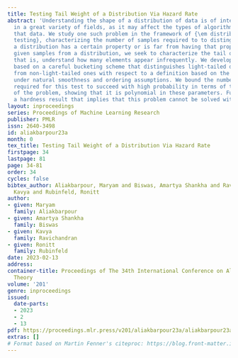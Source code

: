 ```yaml
---
title: Testing Tail Weight of a Distribution Via Hazard Rate
abstract: 'Understanding the shape of a distribution of data is of interest to people
  in a great variety of fields, as it may affect the types of algorithms used for
  that data. We study one such problem in the framework of {\em distribution property
  testing}, characterizing the number of samples required to to distinguish whether
  a distribution has a certain property or is far from having that property. In particular,
  given samples from a distribution, we seek to characterize the tail of the distribution,
  that is, understand how many elements appear infrequently. We develop an algorithm
  based on a careful bucketing scheme that distinguishes light-tailed distributions
  from non-light-tailed ones with respect to a definition based on the hazard rate,
  under natural smoothness and ordering assumptions. We bound the number of samples
  required for this test to succeed with high probability in terms of the parameters
  of the problem, showing that it is polynomial in these parameters. Further, we prove
  a hardness result that implies that this problem cannot be solved without any assumptions. '
layout: inproceedings
series: Proceedings of Machine Learning Research
publisher: PMLR
issn: 2640-3498
id: aliakbarpour23a
month: 0
tex_title: Testing Tail Weight of a Distribution Via Hazard Rate
firstpage: 34
lastpage: 81
page: 34-81
order: 34
cycles: false
bibtex_author: Aliakbarpour, Maryam and Biswas, Amartya Shankha and Ravichandran,
  Kavya and Rubinfeld, Ronitt
author:
- given: Maryam
  family: Aliakbarpour
- given: Amartya Shankha
  family: Biswas
- given: Kavya
  family: Ravichandran
- given: Ronitt
  family: Rubinfeld
date: 2023-02-13
address:
container-title: Proceedings of The 34th International Conference on Algorithmic Learning
  Theory
volume: '201'
genre: inproceedings
issued:
  date-parts:
  - 2023
  - 2
  - 13
pdf: https://proceedings.mlr.press/v201/aliakbarpour23a/aliakbarpour23a.pdf
extras: []
# Format based on Martin Fenner's citeproc: https://blog.front-matter.io/posts/citeproc-yaml-for-bibliographies/
---
```

